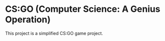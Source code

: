 <h1>CS:GO (Computer Science: A Genius Operation)</h1>
<p>This project is a simplified CS:GO game project.</p>
